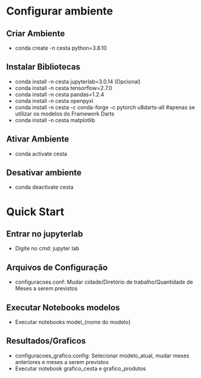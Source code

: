 # Configurar ambiente 
## Criar Ambiente
- conda create -n cesta python=3.8.10  

## Instalar Bibliotecas
- conda install -n cesta jupyterlab=3.0.14 (Opcional)
- conda install -n cesta tensorflow=2.7.0	
- conda install -n cesta pandas=1.2.4
- conda install -n cesta openpyxl
- conda install -n cesta -c conda-forge -c pytorch u8darts-all   #apenas se utilizar os modelos do Framework Darts
- conda install -n cesta matplotlib

## Ativar Ambiente
- conda activate cesta

## Desativar ambiente
- conda deactivate cesta

# Quick Start		
## Entrar no jupyterlab
- Digite no cmd: jupyter lab

## Arquivos de Configuração
- configuracoes.conf: Mudar cidade/Diretório de trabalho/Quantidade de Meses a serem previstos

## Executar Notebooks modelos
- Executar notebooks model_{nome do modelo}

## Resultados/Graficos
- configuracoes_grafico.config: Selecionar modelo_atual, mudar meses anteriores e meses a serem previstos
- Executar notebook grafico_cesta e grafico_produtos